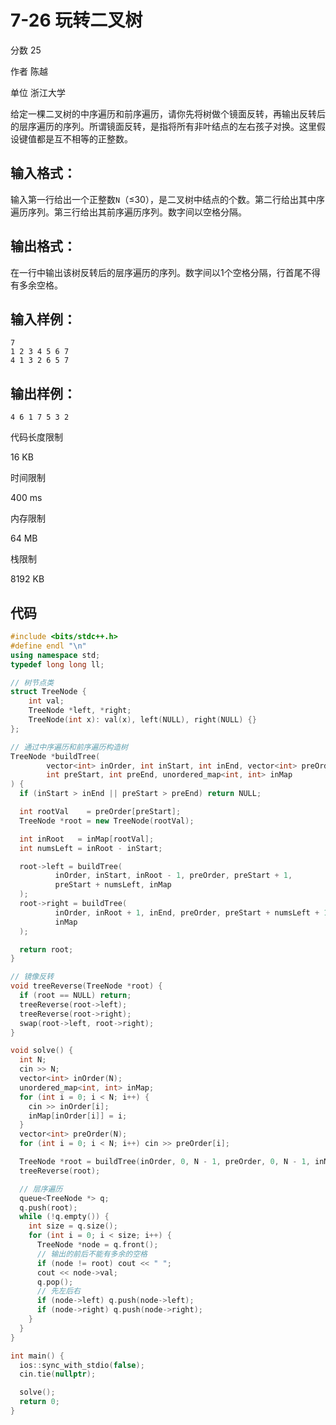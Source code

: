 # **7-26 玩转二叉树**

分数 25

作者 陈越

单位 浙江大学

给定一棵二叉树的中序遍历和前序遍历，请你先将树做个镜面反转，再输出反转后的层序遍历的序列。所谓镜面反转，是指将所有非叶结点的左右孩子对换。这里假设键值都是互不相等的正整数。

## 输入格式：

输入第一行给出一个正整数`N`（≤30），是二叉树中结点的个数。第二行给出其中序遍历序列。第三行给出其前序遍历序列。数字间以空格分隔。

## 输出格式：

在一行中输出该树反转后的层序遍历的序列。数字间以1个空格分隔，行首尾不得有多余空格。

## 输入样例：

```in
7
1 2 3 4 5 6 7
4 1 3 2 6 5 7
```

## 输出样例：

```out
4 6 1 7 5 3 2
```

代码长度限制

16 KB

时间限制

400 ms

内存限制

64 MB

栈限制

8192 KB

## 代码

```cpp
#include <bits/stdc++.h>
#define endl "\n"
using namespace std;
typedef long long ll;

// 树节点类
struct TreeNode {
    int val;
    TreeNode *left, *right;
    TreeNode(int x): val(x), left(NULL), right(NULL) {}
};

// 通过中序遍历和前序遍历构造树
TreeNode *buildTree(
        vector<int> inOrder, int inStart, int inEnd, vector<int> preOrder,
        int preStart, int preEnd, unordered_map<int, int> inMap
) {
  if (inStart > inEnd || preStart > preEnd) return NULL;

  int rootVal    = preOrder[preStart];
  TreeNode *root = new TreeNode(rootVal);

  int inRoot   = inMap[rootVal];
  int numsLeft = inRoot - inStart;

  root->left = buildTree(
          inOrder, inStart, inRoot - 1, preOrder, preStart + 1,
          preStart + numsLeft, inMap
  );
  root->right = buildTree(
          inOrder, inRoot + 1, inEnd, preOrder, preStart + numsLeft + 1, preEnd,
          inMap
  );

  return root;
}

// 镜像反转
void treeReverse(TreeNode *root) {
  if (root == NULL) return;
  treeReverse(root->left);
  treeReverse(root->right);
  swap(root->left, root->right);
}

void solve() {
  int N;
  cin >> N;
  vector<int> inOrder(N);
  unordered_map<int, int> inMap;
  for (int i = 0; i < N; i++) {
    cin >> inOrder[i];
    inMap[inOrder[i]] = i;
  }
  vector<int> preOrder(N);
  for (int i = 0; i < N; i++) cin >> preOrder[i];

  TreeNode *root = buildTree(inOrder, 0, N - 1, preOrder, 0, N - 1, inMap);
  treeReverse(root);

  // 层序遍历
  queue<TreeNode *> q;
  q.push(root);
  while (!q.empty()) {
    int size = q.size();
    for (int i = 0; i < size; i++) {
      TreeNode *node = q.front();
      // 输出的前后不能有多余的空格
      if (node != root) cout << " ";
      cout << node->val;
      q.pop();
      // 先左后右
      if (node->left) q.push(node->left);
      if (node->right) q.push(node->right);
    }
  }
}

int main() {
  ios::sync_with_stdio(false);
  cin.tie(nullptr);

  solve();
  return 0;
}
```

